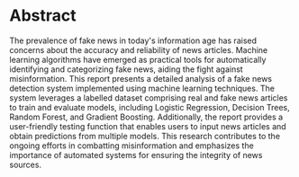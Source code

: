 # Abstract

The prevalence of fake news in today's information age has raised concerns about the accuracy and reliability of news articles. Machine learning algorithms have emerged as practical tools for automatically identifying and categorizing fake news, aiding the fight against misinformation. This report presents a detailed analysis of a fake news detection system implemented using machine learning techniques. The system leverages a labelled dataset comprising real and fake news articles to train and evaluate models, including Logistic Regression, Decision Trees, Random Forest, and Gradient Boosting. Additionally, the report provides a user-friendly testing function that enables users to input news articles and obtain predictions from multiple models. This research contributes to the ongoing efforts in combatting misinformation and emphasizes the importance of automated systems for ensuring the integrity of news sources.
